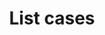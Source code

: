 ---
title: List cases
excerpt: >-
  List existing cases, filtered as specified by query parameters.

  This endpoint follows Relay conventions for pagination. Cursors are only
  applicable to the current query and cannot be re-used with different filter
  parameters.

  Only cases from the organization associated with the credentials provided in
  the Authorization header will be returned.

  Unless otherwise noted, results are returned in ascending order by their
  createdAt timestamp.

  Example request: `GET /cases?createdBetween=2020-08-01...2021-09-02`
api:
  file: oas.json
  operationId: cases_index_get
hidden: false
---